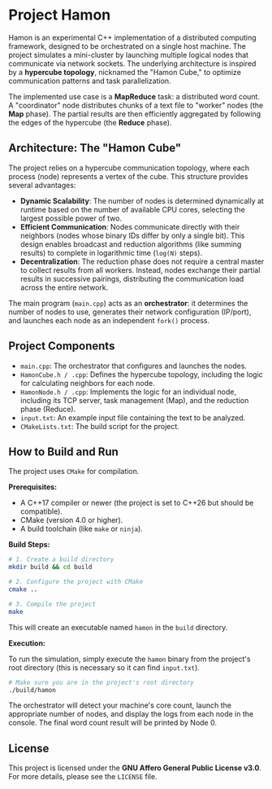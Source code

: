# Project Hamon

Hamon is an experimental C++ implementation of a distributed computing framework, designed to be orchestrated on a single host machine. The project simulates a mini-cluster by launching multiple logical nodes that communicate via network sockets. The underlying architecture is inspired by a **hypercube topology**, nicknamed the "Hamon Cube," to optimize communication patterns and task parallelization.

The implemented use case is a **MapReduce** task: a distributed word count. A "coordinator" node distributes chunks of a text file to "worker" nodes (the **Map** phase). The partial results are then efficiently aggregated by following the edges of the hypercube (the **Reduce** phase).

## Architecture: The "Hamon Cube"

The project relies on a hypercube communication topology, where each process (node) represents a vertex of the cube. This structure provides several advantages:

* **Dynamic Scalability**: The number of nodes is determined dynamically at runtime based on the number of available CPU cores, selecting the largest possible power of two.
* **Efficient Communication**: Nodes communicate directly with their neighbors (nodes whose binary IDs differ by only a single bit). This design enables broadcast and reduction algorithms (like summing results) to complete in logarithmic time (`log(N)` steps).
* **Decentralization**: The reduction phase does not require a central master to collect results from all workers. Instead, nodes exchange their partial results in successive pairings, distributing the communication load across the entire network.

The main program (`main.cpp`) acts as an **orchestrator**: it determines the number of nodes to use, generates their network configuration (IP/port), and launches each node as an independent `fork()` process.

## Project Components

* `main.cpp`: The orchestrator that configures and launches the nodes.
* `HamonCube.h / .cpp`: Defines the hypercube topology, including the logic for calculating neighbors for each node.
* `HamonNode.h / .cpp`: Implements the logic for an individual node, including its TCP server, task management (Map), and the reduction phase (Reduce).
* `input.txt`: An example input file containing the text to be analyzed.
* `CMakeLists.txt`: The build script for the project.

## How to Build and Run

The project uses `CMake` for compilation.

**Prerequisites:**

* A C++17 compiler or newer (the project is set to C++26 but should be compatible).
* CMake (version 4.0 or higher).
* A build toolchain (like `make` or `ninja`).

**Build Steps:**

```bash
# 1. Create a build directory
mkdir build && cd build

# 2. Configure the project with CMake
cmake ..

# 3. Compile the project
make
```

This will create an executable named `hamon` in the `build` directory.

**Execution:**

To run the simulation, simply execute the `hamon` binary from the project's root directory (this is necessary so it can find `input.txt`).

```bash
# Make sure you are in the project's root directory
./build/hamon
```

The orchestrator will detect your machine's core count, launch the appropriate number of nodes, and display the logs from each node in the console. The final word count result will be printed by Node 0.

## License

This project is licensed under the **GNU Affero General Public License v3.0**. For more details, please see the `LICENSE` file.